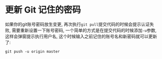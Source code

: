 # 更新 Git 记住的密码

如果你的git账号密码放生变更, 再次执行`git pull`提交代码的时候会提示认证失败, 需要重新设置一下账号密码, 一个简单的方式是在提交代码的时候添加`-u`参数, 这样会弹窗提示执行用户名, 这个时候输入之前记住的账号名和新密码就可以更新了:

    git push -u origin master

